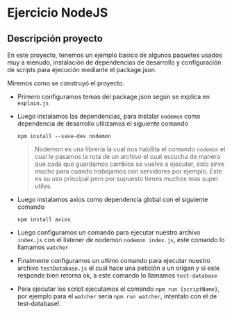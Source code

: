 # Ejercicio NodeJS

## Descripción proyecto

En este proyecto, tenemos un ejemplo basico de algunos paquetes usados muy a menudo, instalación de dependencias de desarrollo y configuración de scripts para ejecución mediante el package.json.

Miremos como se construyó el proyecto.

-   Primero configuramos temas del package.json según se explica en `explain.js`
-   Luego instalamos las dependencias, para instalar `nodemon` como dependencia de desarrollo utilizamos el siguiente comando
    ```
    npm install --save-dev nodemon
    ```
    > Nodemon es una librería la cual nos habilita el comando `nodemon` el cual le pasamos la ruta de un archivo el cual escucha de manera que cada que guardamos cambios se vuelve a ejecutar, esto sirve mucho para cuando trabajamos con servidores por ejemplo. Este es su uso principal pero por supuesto tienes muchos mas super utiles.
-   Luego instalamos axios como dependencia global con el siguiente comando
    ```
    npm install axios
    ```
-   Luego configuramos un comando para ejecutar nuestro archivo `index.js` con el listener de nodemon `nodemon index.js`, este comando lo llamamos `watcher`
-   Finalmente configuramos un ultimo comando para ejecutar nuestro archivo `testDatabase.js` el cual hace una petición a un origen y si este responde bien retorna ok, a este comando lo llamamos `test-database`

-   Para ejecutar los script ejecutamos el comando `npm run {scriptName}`, por ejemplo para el `watcher` sería `npm run watcher`, intentalo con el de test-database!.
